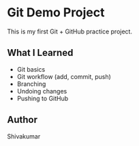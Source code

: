 # Git Demo Project

This is my first Git + GitHub practice project.

## What I Learned
- Git basics
- Git workflow (add, commit, push)
- Branching
- Undoing changes
- Pushing to GitHub

## Author
Shivakumar
